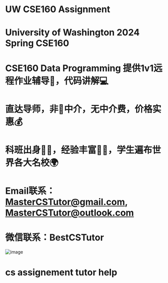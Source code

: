# UW CSE160 Assignment

# University of Washington 2024 Spring CSE160

# CSE160 Data Programming 提供1v1远程作业辅导📖，代码讲解💻

# 直达导师，非🚫中介，无中介费，价格实惠💰

# 科班出身🧑‍🏫，经验丰富🧑‍🎓，学生遍布世界各大名校🌍

# Email联系：MasterCSTutor@gmail.com, MasterCSTutor@outlook.com
# 微信联系：BestCSTutor
![image](https://github.com/Master-CS-Tutor/Master-CS-Tutor/assets/161056097/f4a207bf-5cae-4d4c-ac65-9852bfd14153)

# cs assignement tutor help
